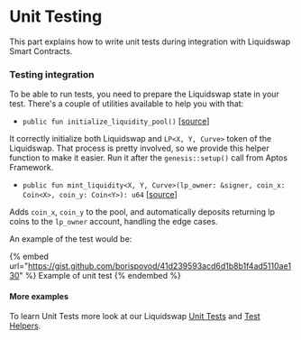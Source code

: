 # Unit Testing

This part explains how to write unit tests during integration with Liquidswap Smart Contracts.

### Testing integration

To be able to run tests, you need to prepare the Liquidswap state in your test. There's a couple of utilities available to help you with that:

* `public fun initialize_liquidity_pool()` \[[source](https://github.com/pontem-network/liquidswap/blob/main/sources/test\_helpers/test\_pool.move#L30)]

It correctly initialize both Liquidswap and `LP<X, Y, Curve>` token of the Liquidswap. That process is pretty involved, so we provide this helper function to make it easier. Run it after the `genesis::setup()` call from Aptos Framework.

* `public fun mint_liquidity<X, Y, Curve>(lp_owner: &signer, coin_x: Coin<X>, coin_y: Coin<Y>): u64` \[[source](https://github.com/pontem-network/liquidswap/blob/main/sources/test\_helpers/test\_pool.move#L54)]

Adds `coin_x`, `coin_y` to the pool, and automatically deposits returning lp coins to the `lp_owner` account, handling the edge cases.

An example of the test would be:

{% embed url="https://gist.github.com/borispovod/41d239593acd6d1b8b1f4ad5110ae130" %}
Example of unit test
{% endembed %}

#### More examples

To learn Unit Tests more look at our Liquidswap [Unit Tests](https://github.com/pontem-network/liquidswap/tree/main/tests) and [Test Helpers](https://github.com/pontem-network/liquidswap/tree/main/sources/test\_helpers).
